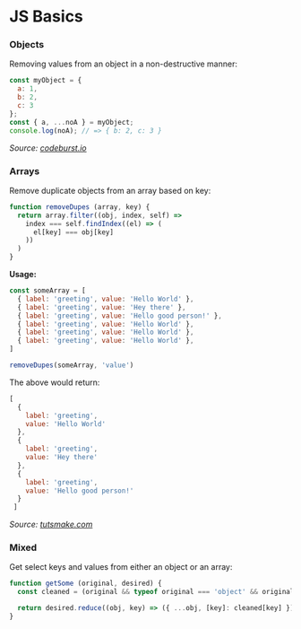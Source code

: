 # JS Basics

### Objects

Removing values from an object in a non-destructive manner:

``` js
const myObject = {
  a: 1,
  b: 2,
  c: 3
};
const { a, ...noA } = myObject;
console.log(noA); // => { b: 2, c: 3 }
```

_Source: [codeburst.io](https://codeburst.io/use-es2015-object-rest-operator-to-omit-properties-38a3ecffe90)_

### Arrays

Remove duplicate objects from an array based on key:

``` js
function removeDupes (array, key) {
  return array.filter((obj, index, self) =>
    index === self.findIndex((el) => (
      el[key] === obj[key]
    ))
  )
}
```

**Usage:**

``` js
const someArray = [
  { label: 'greeting', value: 'Hello World' },
  { label: 'greeting', value: 'Hey there' },
  { label: 'greeting', value: 'Hello good person!' },
  { label: 'greeting', value: 'Hello World' },
  { label: 'greeting', value: 'Hello World' },
  { label: 'greeting', value: 'Hello World' },
]

removeDupes(someArray, 'value')
```

The above would return:

``` js
[
  {
    label: 'greeting',
    value: 'Hello World'
  },
  {
    label: 'greeting',
    value: 'Hey there'
  },
  {
    label: 'greeting',
    value: 'Hello good person!'
  }
 ]
```

_Source: [tutsmake.com](https://www.tutsmake.com/javascript-remove-duplicate-objects-from-array/)_

### Mixed

Get select keys and values from either an object or an array:

``` js
function getSome (original, desired) {
  const cleaned = (original && typeof original === 'object' && original.constructor === Array) ? Object.assign({}, ...original) : original

  return desired.reduce((obj, key) => ({ ...obj, [key]: cleaned[key] }), {})
}
```
